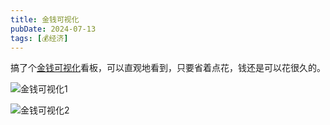 ```yaml
---
title: 金钱可视化
pubDate: 2024-07-13
tags: [💰经济]
---
```


搞了个[金钱可视化]看板，可以直观地看到，只要省着点花，钱还是可以花很久的。

![金钱可视化1](money-vis-1.jpg)

![金钱可视化2](money-vis-2.jpg)

[金钱可视化]: https://www.icloud.com.cn/freeform/04bDTZOAU8XFRYQxBOwFp3OGA
